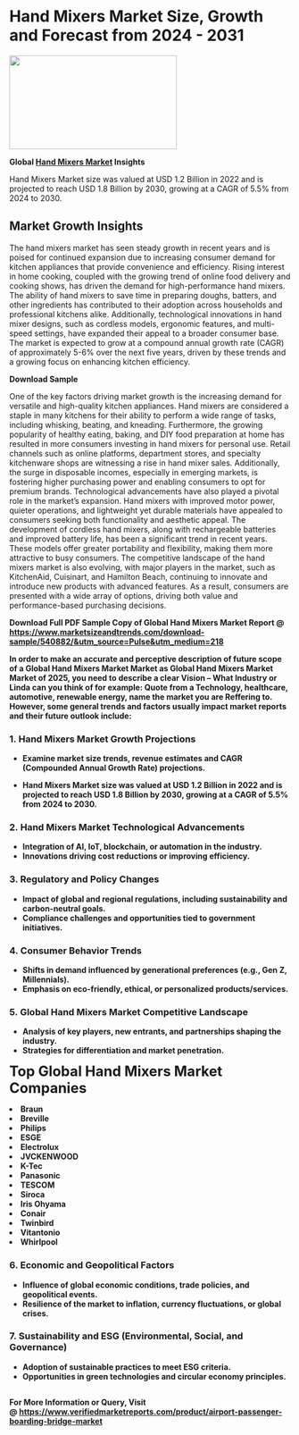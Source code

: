 <H1>Hand Mixers Market Size, Growth and Forecast from 2024 - 2031</H1><img class="aligncenter size-medium wp-image-584254" src="https://thirdeyenews.in/wp-content/uploads/2024/09/Global-Market-Research-300x168.jpeg" alt="" width="300" height="168" /><p><strong>Global&nbsp;<a href="https://www.marketsizeandtrends.com/download-sample/540882/&amp;utm_source=Pulse&amp;utm_medium=218">Hand Mixers Market</a> Insights</strong></p><p>Hand Mixers Market size was valued at USD 1.2 Billion in 2022 and is projected to reach USD 1.8 Billion by 2030, growing at a CAGR of 5.5% from 2024 to 2030.</p><p><h2>Market Growth Insights</h2> <p>The hand mixers market has seen steady growth in recent years and is poised for continued expansion due to increasing consumer demand for kitchen appliances that provide convenience and efficiency. Rising interest in home cooking, coupled with the growing trend of online food delivery and cooking shows, has driven the demand for high-performance hand mixers. The ability of hand mixers to save time in preparing doughs, batters, and other ingredients has contributed to their adoption across households and professional kitchens alike. Additionally, technological innovations in hand mixer designs, such as cordless models, ergonomic features, and multi-speed settings, have expanded their appeal to a broader consumer base. The market is expected to grow at a compound annual growth rate (CAGR) of approximately 5-6% over the next five years, driven by these trends and a growing focus on enhancing kitchen efficiency. </p> <p><strong>Download Sample</strong></p> <p>One of the key factors driving market growth is the increasing demand for versatile and high-quality kitchen appliances. Hand mixers are considered a staple in many kitchens for their ability to perform a wide range of tasks, including whisking, beating, and kneading. Furthermore, the growing popularity of healthy eating, baking, and DIY food preparation at home has resulted in more consumers investing in hand mixers for personal use. Retail channels such as online platforms, department stores, and specialty kitchenware shops are witnessing a rise in hand mixer sales. Additionally, the surge in disposable incomes, especially in emerging markets, is fostering higher purchasing power and enabling consumers to opt for premium brands. Technological advancements have also played a pivotal role in the market’s expansion. Hand mixers with improved motor power, quieter operations, and lightweight yet durable materials have appealed to consumers seeking both functionality and aesthetic appeal. The development of cordless hand mixers, along with rechargeable batteries and improved battery life, has been a significant trend in recent years. These models offer greater portability and flexibility, making them more attractive to busy consumers. The competitive landscape of the hand mixers market is also evolving, with major players in the market, such as KitchenAid, Cuisinart, and Hamilton Beach, continuing to innovate and introduce new products with advanced features. As a result, consumers are presented with a wide array of options, driving both value and performance-based purchasing decisions. <p><strong></p><p><span class=""><strong>Download Full PDF Sample Copy of Global Hand Mixers Market Report</strong> @ <a href="https://www.marketsizeandtrends.com/download-sample/540882/&amp;utm_source=Pulse&amp;utm_medium=218" target="_blank">https://www.marketsizeandtrends.com/download-sample/540882/&amp;utm_source=Pulse&amp;utm_medium=218</a></span></p><p>In order to make an accurate and perceptive description of future scope of a Global&nbsp;Hand Mixers Market Market as Global&nbsp;Hand Mixers Market Market of 2025, you need to describe a clear Vision &ndash; What Industry or Linda can you think of for example: Quote from a Technology, healthcare, automotive, renewable energy, name the market you are Reffering to. However, some general trends and factors usually impact market reports and their future outlook include:</p><h3>1.&nbsp;<strong>Hand Mixers Market Growth Projections</strong></h3><ul><li>Examine market size trends, revenue estimates and CAGR (Compounded Annual Growth Rate) projections.</li><li><p>Hand Mixers Market size was valued at USD 1.2 Billion in 2022 and is projected to reach USD 1.8 Billion by 2030, growing at a CAGR of 5.5% from 2024 to 2030.</p></li></ul><h3>2.&nbsp;<strong>Hand Mixers Market Technological Advancements</strong></h3><ul><li>Integration of AI, IoT, blockchain, or automation in the industry.</li><li>Innovations driving cost reductions or improving efficiency.</li></ul><h3>3.&nbsp;<strong>Regulatory and Policy Changes</strong></h3><ul><li>Impact of global and regional regulations, including sustainability and carbon-neutral goals.</li><li>Compliance challenges and opportunities tied to government initiatives.</li></ul><h3>4.&nbsp;<strong>Consumer Behavior Trends</strong></h3><ul><li>Shifts in demand influenced by generational preferences (e.g., Gen Z, Millennials).</li><li>Emphasis on eco-friendly, ethical, or personalized products/services.</li></ul><h3>5.&nbsp;<strong>Global Hand Mixers Market Competitive Landscape</strong></h3><ul><li>Analysis of key players, new entrants, and partnerships shaping the industry.</li><li>Strategies for differentiation and market penetration.</li></ul><p data-pm-slice="1 1 []"><span style="color: inherit; font-family: inherit; font-size: 25px;">Top Global Hand Mixers Market Companies</span></p><div class="" data-test-id=""><p><li>Braun</li><li> Breville</li><li> Philips</li><li> ESGE</li><li> Electrolux</li><li> JVCKENWOOD</li><li> K-Tec</li><li> Panasonic</li><li> TESCOM</li><li> Siroca</li><li> Iris Ohyama</li><li> Conair</li><li> Twinbird</li><li> Vitantonio</li><li> Whirlpool</li></p></div><h3>6.&nbsp;<strong>Economic and Geopolitical Factors</strong></h3><ul><li>Influence of global economic conditions, trade policies, and geopolitical events.</li><li>Resilience of the market to inflation, currency fluctuations, or global crises.</li></ul><h3>7.&nbsp;<strong>Sustainability and ESG (Environmental, Social, and Governance)</strong></h3><ul><li>Adoption of sustainable practices to meet ESG criteria.</li><li>Opportunities in green technologies and circular economy principles.</li></ul><h2><strong style="font-size: 14px;">For More Information or Query, Visit @&nbsp;</strong><a style="background-color: #ffffff; font-size: 14px;" href="https://www.marketsizeandtrends.com/report/hand-mixers-market/" target="_blank">https://www.verifiedmarketreports.com/product/airport-passenger-boarding-bridge-market</a></h2>
